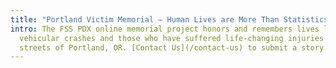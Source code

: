 ```yaml
---
title: "Portland Victim Memorial – Human Lives are More Than Statistics. "
intro: The FSS PDX online memorial project honors and remembers lives lost to
  vehicular crashes and those who have suffered life-changing injuries on the
  streets of Portland, OR. [Contact Us](/contact-us) to submit a story.
---
```

